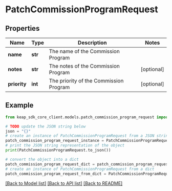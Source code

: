 # PatchCommissionProgramRequest


## Properties

Name | Type | Description | Notes
------------ | ------------- | ------------- | -------------
**name** | **str** | The name of the Commission Program | 
**notes** | **str** | The notes of the Commission Program | [optional] 
**priority** | **int** | The priority of the Commission Program | [optional] 

## Example

```python
from keap_sdk_core_client.models.patch_commission_program_request import PatchCommissionProgramRequest

# TODO update the JSON string below
json = "{}"
# create an instance of PatchCommissionProgramRequest from a JSON string
patch_commission_program_request_instance = PatchCommissionProgramRequest.from_json(json)
# print the JSON string representation of the object
print(PatchCommissionProgramRequest.to_json())

# convert the object into a dict
patch_commission_program_request_dict = patch_commission_program_request_instance.to_dict()
# create an instance of PatchCommissionProgramRequest from a dict
patch_commission_program_request_from_dict = PatchCommissionProgramRequest.from_dict(patch_commission_program_request_dict)
```
[[Back to Model list]](../README.md#documentation-for-models) [[Back to API list]](../README.md#documentation-for-api-endpoints) [[Back to README]](../README.md)


